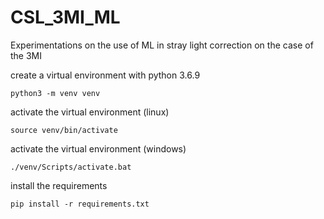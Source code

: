 # CSL_3MI_ML
Experimentations on the use of ML in stray light correction on the case of the 3MI

create a virtual environment with python 3.6.9
```
python3 -m venv venv
```
activate the virtual environment (linux)
```
source venv/bin/activate
```
activate the virtual environment (windows)
```
./venv/Scripts/activate.bat
```
install the requirements
```
pip install -r requirements.txt
```
